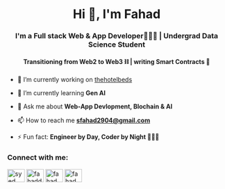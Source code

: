 <h1 align="center">Hi 👋, I'm Fahad</h1>
<h3 align="center">I'm a Full stack Web & App Developer🧑🏻‍💻 | Undergrad Data Science Student </h3>
<h4 align="center">Transitioning from Web2 to Web3 ⛓️ | writing Smart Contracts 📝 </h4>

- 🔭 I’m currently working on [thehotelbeds](https://thehotelbeds.xunoia.com)

- 🌱 I’m currently learning **Gen AI**

- 💬 Ask me about **Web-App Devlopment, Blochain & AI**

- 📫 How to reach me **sfahad2904@gmail.com**

- ⚡ Fun fact:  **Engineer by Day, Coder by Night 🧑🏻‍💻**

<h3 align="left">Connect with me:</h3>
<p align="left">
<a href="https://linkedin.com/in/syedfahad7" target="blank"><img align="center" src="https://raw.githubusercontent.com/rahuldkjain/github-profile-readme-generator/master/src/images/icons/Social/linked-in-alt.svg" alt="syed fahad" height="30" width="40" /></a>
<a href="https://kaggle.com/fahaddeveloper" target="blank"><img align="center" src="https://raw.githubusercontent.com/rahuldkjain/github-profile-readme-generator/master/src/images/icons/Social/kaggle.svg" alt="fahaddeveloper" height="30" width="40" /></a>
<a href="https://instagram.com/fahad.developer" target="blank"><img align="center" src="https://raw.githubusercontent.com/rahuldkjain/github-profile-readme-generator/master/src/images/icons/Social/instagram.svg" alt="fahad.developer" height="30" width="40" /></a>
<a href="https://x.com/fahad_developer" target="blank"><img align="center" src="https://raw.githubusercontent.com/rahuldkjain/github-profile-readme-generator/master/src/images/icons/Social/twitter.svg" alt="fahad.developer" height="30" width="40" /></a>    
</p>

